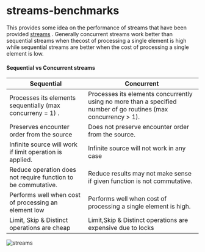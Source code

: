 # streams-benchmarks

This provides some idea on the performance of streams that have been provided [streams](https://github.com/phantom820/streams) . Generally concurrent streams work better than sequential streams when thecost of processing a single element is high while sequential streams are better when the cost of processing a single element is low.

#### Sequential vs Concurrent streams
| Sequential      | Concurrent |
| ----------- | ----------- |
| Processes its elements sequentially (max concurreny = 1) .    | Processes its elements concurrently using no more than a specified number of go routines (max concurrency > 1).     |
| Preserves encounter order from the source  | Does not preserve encounter order from the source.      |
| Infinite source will work if limit operation is applied. | Infinite source will not work in any case |
| Reduce operation does not require function to be commutative. | Reduce results may not make sense if given function is not commutative.|
| Performs well when cost of processing an element low | Performs well when cost of processing a single element is high.|
| Limit, Skip & Distinct operations are cheap | Limit,Skip & Distinct operations are expensive due to locks | 


![streams](https://user-images.githubusercontent.com/47748901/182045093-0361bbc5-dd19-4ea6-901e-26bf67bb043d.png)
